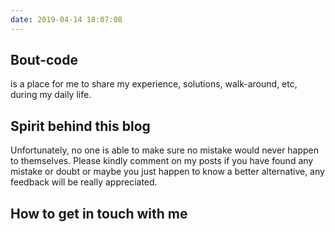 ```yaml
---
date: 2019-04-14 18:07:08
---
```


## Bout-code
is a place for me to share my experience, solutions, walk-around, etc, during my daily life. 

## Spirit behind this blog
Unfortunately, no one is able to make sure no mistake would never happen to themselves. Please kindly comment on my posts if you have found
any mistake or doubt or maybe you just happen to know a better alternative, any feedback will be really appreciated. 

## How to get in touch with me
[<i class="fa fa-linkedin"></i>](https://www.linkedin.com/in/isaacguanloft/)
[<i class="fa fa-github"></i>](https://github.com/isaacloft) 

